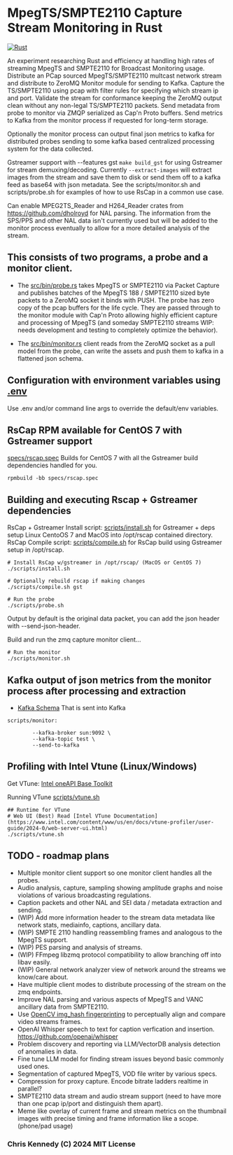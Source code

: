 # MpegTS/SMPTE2110 Capture Stream Monitoring in Rust

[![Rust](https://github.com/groovybits/rscap/actions/workflows/rust.yml/badge.svg?branch=main)](https://github.com/groovybits/rscap/actions/workflows/rust.yml)

An experiment researching Rust and efficiency at handling high rates of streaming MpegTS and SMPTE2110 for Broadcast Monitoring usage.
Distribute an PCap sourced MpegTS/SMPTE2110 multcast network stream and distribute to ZeroMQ Monitor module for sending to Kafka.
Capture the TS/SMPTE2110 using pcap with filter rules for specifying which stream ip and port. Validate the stream for conformance
keeping the ZeroMQ output clean without any non-legal TS/SMPTE2110 packets. Send metadata from probe to monitor via ZMQP serialized as Cap'n Proto buffers.
Send metrics to Kafka from the monitor process if requested for long-term storage.

Optionally the monitor process can output final json metrics to kafka for distributed probes sending to some kafka based centralized processing system for the data collected.

Gstreamer support with --features gst `make build_gst` for using Gstreamer for stream demuxing/decoding. Currently `--extract-images` will extract images from the stream and save them to disk or send them off to a kafka feed as base64 with json metadata. See the scripts/monitor.sh and scripts/probe.sh for examples of how to use RsCap in a common use case.

Can enable MPEG2TS_Reader and H264_Reader crates from <https://github.com/dholroyd> for NAL parsing. The information from the SPS/PPS and other NAL data isn't currently used but will be added to the monitor process eventually to allow for a more detailed analysis of the stream.

## This consists of two programs, a probe and a monitor client.

- The [src/bin/probe.rs](src/bin/probe.rs) takes MpegTS or SMPTE2110 via Packet Capture and publishes batches of the MpegTS 188 / SMPTE2110 sized byte packets to a ZeroMQ socket it binds with PUSH. The probe has zero copy of the pcap buffers for the life cycle. They are passed through to the monitor module with Cap'n Proto allowing highly efficient capture and processing of MpegTS (and someday SMPTE2110 streams WIP: needs development and testing to completely optimize the behavior).

- The [src/bin/monitor.rs](src/bin/monitor.rs) client reads from the ZeroMQ socket as a pull model from the probe, can write the assets and push them to kafka in a flattened json schema.

## Configuration with environment variables using [.env](.env.example)

Use .env and/or command line args to override the default/env variables.

## RsCap RPM available for CentOS 7 with Gstreamer support

[specs/rscap.spec](specs/rscap.spec) Builds for CentOS 7 with all the Gstreamer build dependencies handled for you.

```
rpmbuild -bb specs/rscap.spec
```

## Building and executing Rscap + Gstreamer dependencies

RsCap + Gstreamer Install script: [scripts/install.sh](scripts/install.sh) for Gstreamer + deps setup Linux CentoOS 7 and MacOS into /opt/rscap contained directory.
RsCap Compile script: [scripts/compile.sh](scripts/compile.sh) for RsCap build using Gstreamer setup in /opt/rscap.

```text
# Install RsCap w/gstreamer in /opt/rscap/ (MacOS or CentOS 7)
./scripts/install.sh

# Optionally rebuild rscap if making changes
./scripts/compile.sh gst

# Run the probe
./scripts/probe.sh
```

Output by default is the original data packet, you can add the json header with --send-json-header.

Build and run the zmq capture monitor client...

```text
# Run the monitor
./scripts/monitor.sh
```

## Kafka output of json metrics from the monitor process after processing and extraction

- [Kafka Schema](test_data/kafka.json) That is sent into Kafka

```text
scripts/monitor:

        --kafka-broker sun:9092 \
        --kafka-topic test \
        --send-to-kafka
```

## Profiling with Intel Vtune (Linux/Windows)

Get VTune: [Intel oneAPI Base Toolkit](https://software.intel.com/content/www/us/en/develop/tools/oneapi/base-toolkit/download.html)

Running VTune [scripts/vtune.sh](scripts/vtune.sh)

```text
## Runtime for VTune
# Web UI (Best) Read [Intel VTune Documentation](https://www.intel.com/content/www/us/en/docs/vtune-profiler/user-guide/2024-0/web-server-ui.html)
./scripts/vtune.sh
```

## TODO - roadmap plans

- Multiple monitor client support so one monitor client handles all the probes.
- Audio analysis, capture, sampling showing amplitude graphs and noise violations of various broadcasting regulations.
- Caption packets and other NAL and SEI data / metadata extraction and sending.
- (WIP) Add more information header to the stream data metadata like network stats, mediainfo, captions, ancillary data.
- (WIP) SMPTE 2110 handling reassembling frames and analogous to the MpegTS support.
- (WIP) PES parsing and analysis of streams.
- (WIP) FFmpeg libzmq protocol compatibility to allow branching off into libav easily.
- (WIP) General network analyzer view of network around the streams we know/care about.
- Have multiple client modes to distribute processing of the stream on the zmq endpoints.
- Improve NAL parsing and various aspects of MpegTS and VANC ancillary data from SMPTE2110.
- Use [OpenCV img_hash fingerprinting](https://docs.opencv.org/3.4/d4/d93/group__img__hash.html#ga5eeee1e27bc45caffe3b529ab42568e3) to perceptually align and compare video streams frames.
- OpenAI Whisper speech to text for caption verfication and insertion. <https://github.com/openai/whisper>
- Problem discovery and reporting via LLM/VectorDB analysis detection of anomalies in data.
- Fine tune LLM model for finding stream issues beyond basic commonly used ones.
- Segmentation of captured MpegTS, VOD file writer by various specs.
- Compression for proxy capture. Encode bitrate ladders realtime in parallel?
- SMPTE2110 data stream and audio stream support (need to have more than one pcap ip/port and distinguish them apart).
- Meme like overlay of current frame and stream metrics on the thumbnail images with precise timing and frame information like a scope. (phone/pad usage)

### Chris Kennedy (C) 2024 MIT License
